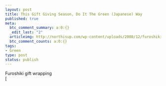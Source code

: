 ```yaml
--- 
layout: post
title: This Gift Giving Season, Do It The Green (Japanese) Way
published: true
meta: 
  btc_comment_summary: a:0:{}
  _edit_last: "2"
  articleimg: http://northisup.com/wp-content/uploads/2008/12/furoshiki3.jpg
  btc_comment_counts: a:0:{}
tags: 
- Green
type: post
status: publish
---
```

Furoshiki gift wrapping   
[
